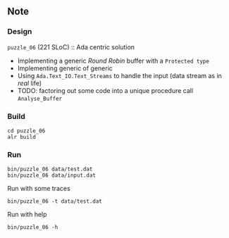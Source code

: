 ## Note

### Design

`puzzle_06` (221 SLoC) :: Ada centric solution

* Implementing a generic *Round Robin* buffer with a `Protected type`
* Implementing generic of generic
* Using `Ada.Text_IO.Text_Streams` to handle the input (data stream as in *real* life)
* TODO: factoring out some code into a unique procedure call `Analyse_Buffer`

### Build

```shell
cd puzzle_06
alr build
```

### Run

```shell
bin/puzzle_06 data/test.dat
bin/puzzle_06 data/input.dat
```

Run with some traces

```shell
bin/puzzle_06 -t data/test.dat
```

Run with help

```shell
bin/puzzle_06 -h
```
